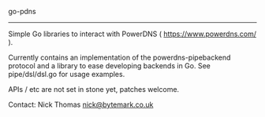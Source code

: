 go-pdns
*******
Simple Go libraries to interact with PowerDNS ( https://www.powerdns.com/ ).

Currently contains an implementation of the powerdns-pipebackend protocol and a
library to ease developing backends in Go. See pipe/dsl/dsl.go for usage
examples.

APIs / etc are not set in stone yet, patches welcome. 

Contact: Nick Thomas <nick@bytemark.co.uk>

